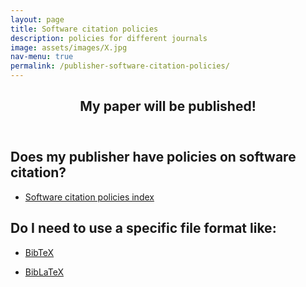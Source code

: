 ```yaml
---
layout: page
title: Software citation policies
description: policies for different journals
image: assets/images/X.jpg
nav-menu: true
permalink: /publisher-software-citation-policies/
---
```

<!-- Main -->
<div id="main" class="alt">

<!-- One -->
<section id="one">
	<div class="inner">
		<header class="major">
			<h1>My paper will be published!</h1>
		</header>

<!-- Content -->
<h2 id="content">Does my publisher have policies on software citation?</h2>
<div class="row">
	<div class="6u 12u$(small)">
		<ul class="actions">
			<li><a href="https://www.chorusaccess.org/resources/software-citation-policies-index/" class="button big">Software citation policies index</a></li>
		</ul>
	</div>
</div>

<h2 id="content">Do I need to use a specific file format like:</h2>
<div class="row">
	<div class="6u 12u$(small)">
		<ul class="actions">
			<li><a href="https://cfa-library.github.io/citing-software/bibtex/" class="button big">BibTeX</a></li>
		</ul>
	</div>
</div>	
<div class="row">
	<div class="6u 12u$(small)">
		<ul class="actions">
			<li><a href="https://www.ctan.org/pkg/biblatex-software" class="button big">BibLaTeX</a></li>
		</ul>
	</div>
</div>
</div>
